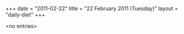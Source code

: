 +++
date = "2011-02-22"
title = "22 February 2011 (Tuesday)"
layout = "daily-diet"
+++


\<no entries\>
